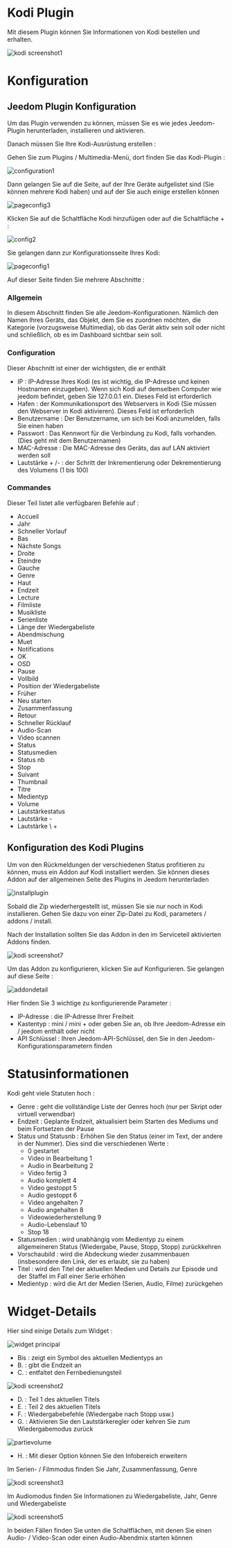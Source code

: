 # Kodi Plugin

Mit diesem Plugin können Sie Informationen von Kodi bestellen und erhalten.

![kodi screenshot1](./images/kodi_screenshot1.jpg)

# Konfiguration 

## Jeedom Plugin Konfiguration

Um das Plugin verwenden zu können, müssen Sie es wie jedes Jeedom-Plugin herunterladen, installieren und aktivieren.

Danach müssen Sie Ihre Kodi-Ausrüstung erstellen :

Gehen Sie zum Plugins / Multimedia-Menü, dort finden Sie das Kodi-Plugin :

![configuration1](./images/configuration1.jpg)

Dann gelangen Sie auf die Seite, auf der Ihre Geräte aufgelistet sind (Sie können mehrere Kodi haben) und auf der Sie auch einige erstellen können

![pageconfig3](./images/pageconfig3.jpg)

Klicken Sie auf die Schaltfläche Kodi hinzufügen oder auf die Schaltfläche + :

![config2](./images/config2.jpg)

Sie gelangen dann zur Konfigurationsseite Ihres Kodi:

![pageconfig1](./images/pageconfig1.jpg)

Auf dieser Seite finden Sie mehrere Abschnitte :

### Allgemein

In diesem Abschnitt finden Sie alle Jeedom-Konfigurationen. Nämlich den Namen Ihres Geräts, das Objekt, dem Sie es zuordnen möchten, die Kategorie (vorzugsweise Multimedia), ob das Gerät aktiv sein soll oder nicht und schließlich, ob es im Dashboard sichtbar sein soll.

### Configuration

Dieser Abschnitt ist einer der wichtigsten, die er enthält

-   IP : IP-Adresse Ihres Kodi (es ist wichtig, die IP-Adresse und keinen Hostnamen einzugeben). Wenn sich Kodi auf demselben Computer wie jeedom befindet, geben Sie 127.0.0.1 ein. Dieses Feld ist erforderlich
-   Hafen : der Kommunikationsport des Webservers in Kodi (Sie müssen den Webserver in Kodi aktivieren). Dieses Feld ist erforderlich
-   Benutzername : Der Benutzername, um sich bei Kodi anzumelden, falls Sie einen haben
-   Passwort : Das Kennwort für die Verbindung zu Kodi, falls vorhanden. (Dies geht mit dem Benutzernamen)
-   MAC-Adresse : Die MAC-Adresse des Geräts, das auf LAN aktiviert werden soll
-   Lautstärke + /- : der Schritt der Inkrementierung oder Dekrementierung des Volumens (1 bis 100)

### Commandes

Dieser Teil listet alle verfügbaren Befehle auf :

-   Accueil
-   Jahr
-   Schneller Vorlauf
-   Bas
-   Nächste Songs
-   Droite
-   Eteindre
-   Gauche
-   Genre
-   Haut
-   Endzeit
-   Lecture
-   Filmliste
-   Musikliste
-   Serienliste
-   Länge der Wiedergabeliste
-   Abendmischung
-   Muet
-   Notifications
-   OK
-   OSD
-   Pause
-   Vollbild
-   Position der Wiedergabeliste
-   Früher
-   Neu starten
-   Zusammenfassung
-   Retour
-   Schneller Rücklauf
-   Audio-Scan
-   Video scannen
-   Status
-   Statusmedien
-   Status nb
-   Stop
-   Suivant
-   Thumbnail
-   Titre
-   Medientyp
-   Volume
-   Lautstärkestatus
-   Lautstärke -
-   Lautstärke \ +

## Konfiguration des Kodi Plugins

Um von den Rückmeldungen der verschiedenen Status profitieren zu können, muss ein Addon auf Kodi installiert werden. Sie können dieses Addon auf der allgemeinen Seite des Plugins in Jeedom herunterladen

![installplugin](./images/installplugin.jpg)

Sobald die Zip wiederhergestellt ist, müssen Sie sie nur noch in Kodi installieren. Gehen Sie dazu von einer Zip-Datei zu Kodi, parameters / addons / install.

Nach der Installation sollten Sie das Addon in den im Serviceteil aktivierten Addons finden.

![kodi screenshot7](./images/kodi_screenshot7.jpg)

Um das Addon zu konfigurieren, klicken Sie auf Konfigurieren. Sie gelangen auf diese Seite :

![addondetail](./images/addondetail.jpg)

Hier finden Sie 3 wichtige zu konfigurierende Parameter :

-   IP-Adresse : die IP-Adresse Ihrer Freiheit
-   Kastentyp : mini / mini + oder geben Sie an, ob Ihre Jeedom-Adresse ein / jeedom enthält oder nicht
-   API Schlüssel : Ihren Jeedom-API-Schlüssel, den Sie in den Jeedom-Konfigurationsparametern finden

# Statusinformationen 

Kodi geht viele Statuten hoch :

-   Genre : geht die vollständige Liste der Genres hoch (nur per Skript oder virtuell verwendbar)
-   Endzeit : Geplante Endzeit, aktualisiert beim Starten des Mediums und beim Fortsetzen der Pause
-   Status und Statusnb : Erhöhen Sie den Status (einer im Text, der andere in der Nummer). Dies sind die verschiedenen Werte :
    - 0 gestartet
    - Video in Bearbeitung 1
    - Audio in Bearbeitung 2
    - Video fertig 3
    - Audio komplett 4
    - Video gestoppt 5
    - Audio gestoppt 6
    - Video angehalten 7
    - Audio angehalten 8
    - Videowiederherstellung 9
    - Audio-Lebenslauf 10
    - Stop 18
-   Statusmedien : wird unabhängig vom Medientyp zu einem allgemeineren Status (Wiedergabe, Pause, Stopp, Stopp) zurückkehren
-   Vorschaubild : wird die Abdeckung wieder zusammenbauen (insbesondere den Link, der es erlaubt, sie zu haben)
-   Titel : wird den Titel der aktuellen Medien und Details zur Episode und der Staffel im Fall einer Serie erhöhen
-   Medientyp : wird die Art der Medien (Serien, Audio, Filme) zurückgehen

# Widget-Details 

Hier sind einige Details zum Widget :

![widget principal](./images/widget-principal.jpg)

-   Bis : zeigt ein Symbol des aktuellen Medientyps an
-   B. : gibt die Endzeit an
-   C. : entfaltet den Fernbedienungsteil

![kodi screenshot2](./images/kodi_screenshot2.jpg)

-   D. : Teil 1 des aktuellen Titels
-   E. : Teil 2 des aktuellen Titels
-   F. : Wiedergabebefehle (Wiedergabe nach Stopp usw.)
-   G. : Aktivieren Sie den Lautstärkeregler oder kehren Sie zum Wiedergabemodus zurück

![partievolume](./images/partievolume.jpg)

-   H. : Mit dieser Option können Sie den Infobereich erweitern

Im Serien- / Filmmodus finden Sie Jahr, Zusammenfassung, Genre

![kodi screenshot3](./images/kodi_screenshot3.jpg)

Im Audiomodus finden Sie Informationen zu Wiedergabeliste, Jahr, Genre und Wiedergabeliste

![kodi screenshot5](./images/kodi_screenshot5.jpg)

In beiden Fällen finden Sie unten die Schaltflächen, mit denen Sie einen Audio- / Video-Scan oder einen Audio-Abendmix starten können


